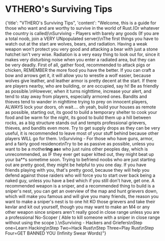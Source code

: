 
# VTHERO's Surviving Tips

{'title': "VTHERO's Surviving Tips", 'content': "Welcome, this is a guide for those who want and are worthy to survive in the world of Rust.(Or whatever the country is called)\nSurviving - Players with barely any goods (If you are a total noob, join a VERY UNpopulated server)\nThe first things you have to watch out at the start are wolves, bears, and radiation. Having a weak weapon won't protect you very good and attacking a bear with just a stone hatchet isn't very wise. Radiation is a very easy thing to look out for, since it makes very disturbing noise when you enter a radiated area, but they can be very deadly. First of all, gather food, recommended to attack pigs or chicken, REMEMBER the more food you have the better. If you can craft a bow and arrows get it, it will allow you to wrestle a wolf easier, because wolves give leather, and leather armor is pretty decent at the start. If there are players nearby, who are building, or are occupied, say hi! Be as friendly as possible.\nHowever, when it turns nighttime, increase your alert, and tend to stay away from players, especially armored ones. Bandits and thieves tend to wander in nighttime trying to prey on innocent players, ALWAYS lock your doors, oh wait.... oh yeah, build your houses as remote as possible, starting out, its good to build a temporary shelter to cook your food and be warm for the night, its good to build them up a hill between rocks, as a big structure stands out and tempts professional grievers, thieves, and bandits even more. Try to get supply drops as they can be very useful, it is recommended to leave most of your stuff behind because other players WILL go for them. \nSurviving - For those who have guns, armor, and a fairly good residence\nTry to be as passive as possible, unless you want to be a mother****ing as****e who just ruins other peoples day, which is unrecommended, as IF they ever get super kitted out, they might beat up your ba**s sometime soon. Trying to befriend noobs who are just starting out are pretty good, they might be helpful to you one day. If you have friends playing with you, that's pretty good, because they will help you defend against those raiders who will force you to start over back being a naked guy, unless you have a bed which if you still don't have, get one. A recommended weapon is a sniper, and a recommended thing to build is a sniper's nest, you can get an overview of the map and hunt grievers down, which will make you famous and will give you many friends, the reason you want to make a sniper's nest is to one hit KO those grievers and take their kevlar and kit out yourself, though you may want to make an M4 or any other weapon since snipers aren't really good in close range unless you are a professional No-Scoper ( Able to kill someone with a sniper in close range without using the scope ).\nSurviving - Hackers and Griefers\nStep one=Learn Hacking\nStep Two=Hack Rust\nStep Three=Play Rust\nStep Four=GET BANNED YOU (Infinity Swear Words)"}
